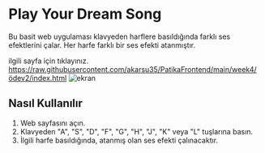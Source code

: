 # Play Your Dream Song

Bu basit web uygulaması klavyeden harflere basıldığında farklı ses efektlerini çalar. Her harfe farklı bir ses efekti atanmıştır.

ilgili sayfa için tıklayınız.
https://raw.githubusercontent.com/akarsu35/PatikaFrontend/main/week4/ödev2/index.html
![ekran](https://github.com/akarsu35/PatikaFrontend/assets/152394526/4921ea0e-87c2-43ac-87c4-32e8ded3c50b)

## Nasıl Kullanılır

1. Web sayfasını açın.
2. Klavyeden "A", "S", "D", "F", "G", "H", "J", "K" veya "L" tuşlarına basın.
3. İlgili harfe basıldığında, atanmış olan ses efekti çalınacaktır.